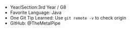 - Year/Section:3rd Year / G8
- Favorite Language: Java
- One Git Tip Learned: Use `git remote -v` to check origin
- GitHub: @TheMetalPipe
